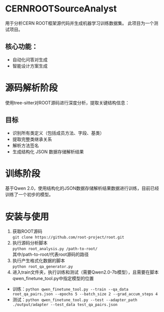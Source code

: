 # CERNROOTSourceAnalyst
 用于分析CERN ROOT框架源代码并生成机器学习训练数据集。 此项目为一个测试项目。

## 核心功能：

- 自动化问答对生成
- 智能设计方案生成

# 源码解析阶段

使用tree-sitter对ROOT源码进行深度分析，提取关键结构信息： 

## 目标
- 识别所有类定义（包括成员方法、字段、基类）
- 提取完整类继承关系
- 解析方法签名
- 生成结构化 JSON 数据存储解析结果


# 训练阶段

基于Qwen 2.0，使用结构化的JSON数据存储解析结果数据进行训练，目前已经训练了一个初步的模型。

# 安装与使用

1. 获取ROOT源码  
`git clone https://github.com/root-project/root.git` 
2. 执行源码分析脚本  
`python root_analysis.py /path-to-root/`  
其中/path-to-root/代表root源码的路径
3. 执行产生格式化数据的脚本  
`python root_qa_generator.py`
4. 进入train文件夹，执行训练和测试（需要Qwen2.0-7b模型），且需要在脚本qwen_finetune_tool.py中指定模型的位置  
- 训练：`python qwen_finetune_tool.py --train --qa_data root_qa_pairs.json --epochs 5 --batch_size 2 --grad_accum_steps 4`
- 测试：`python qwen_finetune_tool.py --test --adapter_path ./output/adapter --test_data test_qa_pairs.json`
